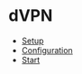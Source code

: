 # dVPN

* [Setup](https://github.com/sentinel-official/docs/tree/master/guides/nodes/dVPN/SETUP.md "Setup")
* [Configuration](https://github.com/sentinel-official/docs/tree/master/guides/nodes/dVPN/CONFIGURATION.md "Configuration")
* [Start](https://github.com/sentinel-official/docs/tree/master/guides/nodes/dVPN/START.md "Start")
